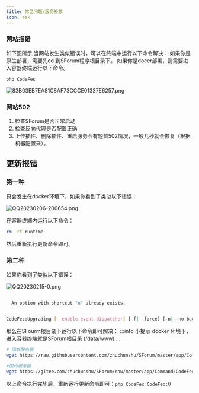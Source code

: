 ```yaml
---
title: 常见问题/服务补救
icon: ask
---
```


### 网站报错
如下图所示,当网站发生类似错误时，可以在终端中运行以下命令解决：
如果你是原生部署，需要先cd 到SForum程序根目录下。
如果你是docer部署，则需要进入容器终端运行以下命令。
```bash
php CodeFec
```

![83B03EB7EA81C8AF73CCCE01337E6257.png](/images/83B03EB7EA81C8AF73CCCE01337E6257.png)

### 网站502
1. 检查SForum是否正常启动
2. 检查反向代理是否配置正确
3. 上传插件、删除插件、重启服务会有短暂502情况，一般几秒就会恢复（根据机器配置来）。

## 更新报错

### 第一种
只会发生在docker环境下，如果你看到了类似以下错误：

![QQ20230206-200654.png](/images/QQ20230206-200654.png)

在容器终端内运行以下命令：
```bash
rm -rf runtime
```
然后重新执行更新命令即可。

### 第二种
如果你看到了类似以下错误：

![QQ20230215-0.png](/images/QQ20230215-0.png)

```bash
                                               
  An option with shortcut "n" already exists.  
                                               

CodeFec:Upgrading [--enable-event-dispatcher] [-f|--force] [-n|--no-backup]

```

那么在SFourm根目录下运行以下命令即可解决：
:::info 小提示
docker 环境下，进入容器终端就是SForum根目录 (/data/www)
:::

```bash
# 国外服务器
wget https://raw.githubusercontent.com/zhuchunshu/SForum/master/app/Command/CodeFec/Upgrading.php -O ./app/Command/CodeFec/Upgrading.php && composer du -o && php CodeFec

#国内服务器
wget https://gitee.com/zhuchunshu/SForum/raw/master/app/Command/CodeFec/Upgrading.php -O ./app/Command/CodeFec/Upgrading.php && composer du -o && php CodeFec
```

以上命令执行完毕后，重新运行更新命令即可：`php CodeFec CodeFec:U`